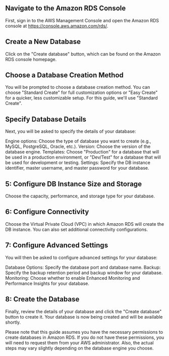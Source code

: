 ## Navigate to the Amazon RDS Console

First, sign in to the AWS Management Console and open the Amazon RDS console at https://console.aws.amazon.com/rds/.

## Create a New Database

Click on the "Create database" button, which can be found on the Amazon RDS console homepage.

## Choose a Database Creation Method

You will be prompted to choose a database creation method. You can choose "Standard Create" for full customization options or "Easy Create" for a quicker, less customizable setup. For this guide, we'll use "Standard Create".

## Specify Database Details

Next, you will be asked to specify the details of your database:

Engine options: Choose the type of database you want to create (e.g., MySQL, PostgreSQL, Oracle, etc.).
Version: Choose the version of the database engine.
Templates: Choose "Production" for a database that will be used in a production environment, or "Dev/Test" for a database that will be used for development or testing.
Settings: Specify the DB instance identifier, master username, and master password for your database.

## 5: Configure DB Instance Size and Storage

Choose the capacity, performance, and storage type for your database.

## 6: Configure Connectivity

Choose the Virtual Private Cloud (VPC) in which Amazon RDS will create the DB instance. You can also set additional connectivity configurations.

## 7: Configure Advanced Settings

You will then be asked to configure advanced settings for your database:

Database Options: Specify the database port and database name.
Backup: Specify the backup retention period and backup window for your database.
Monitoring: Choose whether to enable Enhanced Monitoring and Performance Insights for your database.

## 8: Create the Database

Finally, review the details of your database and click the "Create database" button to create it. Your database is now being created and will be available shortly.

Please note that this guide assumes you have the necessary permissions to create databases in Amazon RDS. If you do not have these permissions, you will need to request them from your AWS administrator. Also, the actual steps may vary slightly depending on the database engine you choose.
